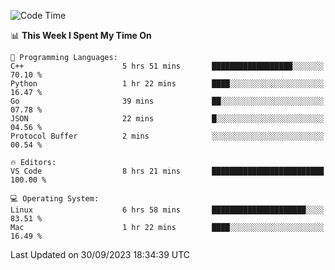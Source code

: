 
<!--START_SECTION:waka-->
![Code Time](http://img.shields.io/badge/Code%20Time-1%2C165%20hrs%2042%20mins-blue)

📊 **This Week I Spent My Time On** 

```text
💬 Programming Languages: 
C++                      5 hrs 51 mins       ██████████████████░░░░░░░   70.10 % 
Python                   1 hr 22 mins        ████░░░░░░░░░░░░░░░░░░░░░   16.47 % 
Go                       39 mins             ██░░░░░░░░░░░░░░░░░░░░░░░   07.78 % 
JSON                     22 mins             █░░░░░░░░░░░░░░░░░░░░░░░░   04.56 % 
Protocol Buffer          2 mins              ░░░░░░░░░░░░░░░░░░░░░░░░░   00.54 % 

🔥 Editors: 
VS Code                  8 hrs 21 mins       █████████████████████████   100.00 % 

💻 Operating System: 
Linux                    6 hrs 58 mins       █████████████████████░░░░   83.51 % 
Mac                      1 hr 22 mins        ████░░░░░░░░░░░░░░░░░░░░░   16.49 % 
```


 Last Updated on 30/09/2023 18:34:39 UTC
<!--END_SECTION:waka-->

